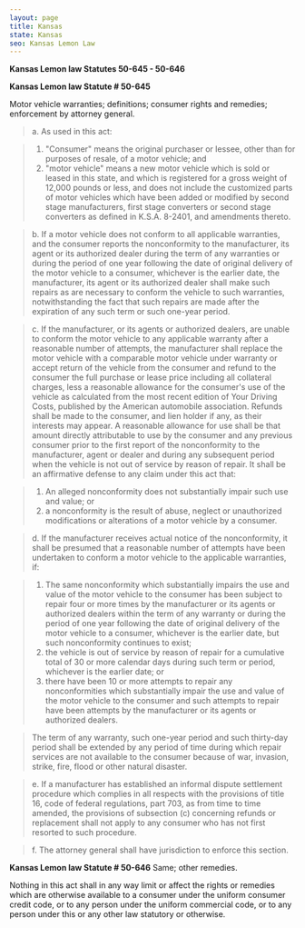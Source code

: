 ```yaml
---
layout: page
title: Kansas
state: Kansas
seo: Kansas Lemon Law
---
```


**Kansas Lemon law Statutes 50-645 - 50-646**

**Kansas Lemon law Statute # 50-645**

Motor vehicle warranties; definitions; consumer rights and remedies; enforcement by attorney general.

>a. As used in this act:

>1. "Consumer" means the original purchaser or lessee, other than for purposes of resale, of a motor vehicle; and
>2. "motor vehicle" means a new motor vehicle which is sold or leased in this state, and which is registered for a gross weight of 12,000 pounds or less, and does not include the customized parts of motor vehicles which have been added or modified by second stage manufacturers, first stage converters or second stage converters as defined in K.S.A. 8-2401, and amendments thereto.
 
>b. If a motor vehicle does not conform to all applicable warranties, and the consumer reports the nonconformity to the manufacturer, its agent or its authorized dealer during the term of any warranties or during the period of one year following the date of original delivery of the motor vehicle to a consumer, whichever is the earlier date, the manufacturer, its agent or its authorized dealer shall make such repairs as are necessary to conform the vehicle to such warranties, notwithstanding the fact that such repairs are made after the expiration of any such term or such one-year period. 

>c. If the manufacturer, or its agents or authorized dealers, are unable to conform the motor vehicle to any applicable warranty after a reasonable number of attempts, the manufacturer shall replace the motor vehicle with a comparable motor vehicle under warranty or accept return of the vehicle from the consumer and refund to the consumer the full purchase or lease price including all collateral charges, less a reasonable allowance for the consumer's use of the vehicle as calculated from the most recent edition of Your Driving Costs, published by the American automobile association. Refunds shall be made to the consumer, and lien holder if any, as their interests may appear. A reasonable allowance for use shall be that amount directly attributable to use by the consumer and any previous consumer prior to the first report of the nonconformity to the manufacturer, agent or dealer and during any subsequent period when the vehicle is not out of service by reason of repair. It shall be an affirmative defense to any claim under this act that:

>1. An alleged nonconformity does not substantially impair such use and value; or 
>2. a nonconformity is the result of abuse, neglect or unauthorized modifications or alterations of a motor vehicle by a consumer.
 
>d. If the manufacturer receives actual notice of the nonconformity, it shall be presumed that a reasonable number of attempts have been undertaken to conform a motor vehicle to the applicable warranties, if:

>1. The same nonconformity which substantially impairs the use and value of the motor vehicle to the consumer has been subject to repair four or more times by the manufacturer or its agents or authorized dealers within the term of any warranty or during the period of one year following the date of original delivery of the motor vehicle to a consumer, whichever is the earlier date, but such nonconformity continues to exist; 
>2. the vehicle is out of service by reason of repair for a cumulative total of 30 or more calendar days during such term or period, whichever is the earlier date; or 
>3. there have been 10 or more attempts to repair any nonconformities which substantially impair the use and value of the motor vehicle to the consumer and such attempts to repair have been attempts by the manufacturer or its agents or authorized dealers.

>The term of any warranty, such one-year period and such thirty-day period shall be extended by any period of time during which repair services are not available to the consumer because of war, invasion, strike, fire, flood or other natural disaster.

>e. If a manufacturer has established an informal dispute settlement procedure which complies in all respects with the provisions of title 16, code of federal regulations, part 703, as from time to time amended, the provisions of subsection (c) concerning refunds or replacement shall not apply to any consumer who has not first resorted to such procedure. 

>f. The attorney general shall have jurisdiction to enforce this section.

**Kansas Lemon law Statute # 50-646** Same; other remedies.

Nothing in this act shall in any way limit or affect the rights or remedies which are otherwise available to a consumer under the uniform consumer credit code, or to any person under the uniform commercial code, or to any person under this or any other law statutory or otherwise.
